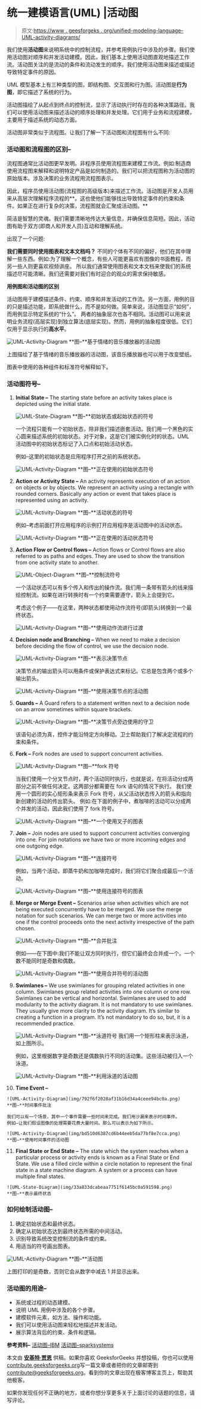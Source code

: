 # 统一建模语言(UML) |活动图

> 原文:[https://www . geesforgeks . org/unified-modeling-language-UML-activity-diagrams/](https://www.geeksforgeeks.org/unified-modeling-language-uml-activity-diagrams/)

我们使用**活动图**来说明系统中的控制流程，并参考用例执行中涉及的步骤。我们使用活动图对顺序和并发活动建模。因此，我们基本上使用活动图直观地描述工作流。活动图关注的是流动的条件和流动发生的顺序。我们使用活动图来描述或描述导致特定事件的原因。

UML 模型基本上有三种类型的图，即结构图、交互图和行为图。活动图是**行为图**，即它描述了系统的行为。

活动图描绘了从起点到终点的控制流，显示了活动执行时存在的各种决策路径。我们可以使用活动图来描述活动的顺序处理和并发处理。它们用于业务和流程建模，主要用于描述系统的动态方面。

活动图非常类似于流程图。让我们了解一下活动图和流程图有什么不同:

### 活动图和流程图的区别–

流程图通常比活动图更早发明。非程序员使用流程图来建模工作流。例如:制造商使用流程图来解释和说明特定产品是如何制造的。我们可以把流程图称为活动图的原始版本。涉及决策的业务流程用流程图表示。

因此，程序员使用活动图(流程图的高级版本)来描述工作流。活动图是开发人员用来从高层次理解程序流程的**。这也使他们能够找出导致特定事件的约束和条件。如果正在进行复杂的决策，流程图就会汇聚成活动图。**

简洁是智慧的灵魂。我们需要清晰地传达大量信息，并确保信息简短。因此，活动图有助于双方(即商人和开发人员)互动和理解系统。

出现了一个问题:

**我们需要同时使用图表和文本文档吗？**
不同的个体有不同的偏好，他们在其中理解一些东西。例如:为了理解一个概念，有些人可能更喜欢有图像的书面教程，而另一些人则更喜欢视频讲座。
所以我们通常使用图表和文本文档来使我们的系统描述尽可能清晰。我们还需要对我们有时迎合的观众的需求保持敏感。

**用例图和活动图的区别**

活动图用于建模描述条件、约束、顺序和并发活动的工作流。另一方面，用例的目的只是描述功能，即系统做什么，而不是如何做。简单来说，活动图显示“如何”，而用例显示特定系统的“什么”。
两者的抽象层次也各不相同。活动图可以用来说明业务流程(高层实现)到独立算法(底层实现)。然而，用例的抽象程度很低。它们仅用于显示执行的**高水平**。

![UML-Activity-Diagram](img/9cef6e00a8ec169493abd7211d334624.png)
**图–**基于情绪的音乐播放器的活动图

上图描绘了基于情绪的音乐播放器的活动图，该音乐播放器也可以用于改变壁纸。

图表中使用的各种组件和标准符号解释如下。

### 活动图符号–

1.  **Initial State –** The starting state before an activity takes place is depicted using the initial state.

    ![UML-State-Diagram](img/9e4169d3e7c71f72e3bea932d72923a4.png)
    **图–**初始状态或起始状态的符号

    一个流程只能有一个初始状态，除非我们描述嵌套活动。我们用一个黑色的实心圆来描述系统的初始状态。对于对象，这是它们被实例化时的状态。UML 活动图中的初始状态标记了入口点和初始活动状态。

    例如–这里的初始状态是应用程序打开之前的系统状态。

    ![UML-Activity-Diagram](img/648878c312dbfdecb235c0f57ab9db52.png)
    **图–**正在使用的初始状态符号

2.  **Action or Activity State –** An activity represents execution of an action on objects or by objects. We represent an activity using a rectangle with rounded corners. Basically any action or event that takes place is represented using an activity.

    ![UML-Activity-Diagram](img/8316b6bafc9a797caa8f465f414223de.png)
    **图–**活动状态的符号

    例如–考虑前面打开应用程序的示例打开应用程序是活动图中的活动状态。

    ![UML-Activity-Diagram](img/648878c312dbfdecb235c0f57ab9db52.png)
    **图–**正在使用的活动状态符号

3.  **Action Flow or Control flows –** Action flows or Control flows are also referred to as paths and edges. They are used to show the transition from one activity state to another.

    ![UML-Object-Diagram](img/dc7a7e5dc7eccc2bed1d5852bbae1919.png)
    **图–**控制流符号

    一个活动状态可以有多个传入和传出的操作流。我们用一条带有箭头的线来描绘控制流。如果在进行转换时有一个约束需要遵守，箭头上会提到它。

    考虑这个例子——在这里，两种状态都使用动作流符号(即箭头)转换到一个最终状态。

    ![UML-Activity-Diagram](img/e573f60a573d8c0aa05ddf17da0c99d3.png)
    **图–**使用动作流进行过渡

4.  **Decision node and Branching –** When we need to make a decision before deciding the flow of control, we use the decision node.

    ![UML-Activity-Diagram](img/3eb07bd61a4c03c503bd0d21161e8ae7.png)
    **图–**表示决策节点

    决策节点的输出箭头可以用条件或保护表达式来标记。它总是包含两个或多个输出箭头。

    ![UML-Activity-Diagram](img/5f3cbd954b202229b434ff3adfb93946.png)
    **图–**使用决策节点的活动图

5.  **Guards –** A Guard refers to a statement written next to a decision node on an arrow sometimes within square brackets.

    ![UML-Activity-Diagram](img/5dd724b81b4556c7933ef165f5f1a757.png)
    **图–**决策节点旁边使用的守卫

    该语句必须为真，控件才能沿特定方向移动。卫士帮助我们了解决定流程的约束和条件。

6.  **Fork –** Fork nodes are used to support concurrent activities.

    ![UML-Activity-Diagram](img/43d2655a973fe546fa462df5468b1565.png)
    **图─**fork 符号

    当我们使用一个分叉节点时，两个活动同时执行，也就是说，在将活动分成两部分之前不做任何决定。这两部分都需要在 fork 语句的情况下执行。
    我们使用一个圆形的实心矩形条来表示 Fork 符号，从父活动状态传入的箭头和指向新创建的活动的传出箭头。
    例如:在下面的例子中，煮咖啡的活动可以分成两个并发的活动，因此我们使用了 fork 符号。

    ![UML-Activity-Diagram](img/f0a189bd0aa39c0a19f015a2fe0e475f.png)
    **图–**一个使用叉子的图表

7.  **Join –** Join nodes are used to support concurrent activities converging into one. For join notations we have two or more incoming edges and one outgoing edge.

    ![UML-Activity-Diagram](img/a8137b0d102823caf236b8d0d9f295ec.png)
    **图–**连接符号

    例如，当两个活动，即蒸牛奶和加咖啡完成时，我们将它们聚合成最后一个活动。

    ![UML-Activity-Diagram](img/fd788b35fd0375dcf6716fa15121d5c4.png)
    **图–**使用连接符号的图表

8.  **Merge or Merge Event –** Scenarios arise when activities which are not being executed concurrently have to be merged. We use the merge notation for such scenarios. We can merge two or more activities into one if the control proceeds onto the next activity irrespective of the path chosen.

    ![UML-Activity-Diagram](img/8b40499e22f30197a91c7b1a4686fec5.png)
    **图–**合并批注

    例如——在下图中:我们不能让双方同时执行，但它们最终会合并成一个。一个数不能同时是奇数和偶数。

    ![UML-Activity-Diagram](img/da8b7e10918bd65154c0fafa122f5686.png)
    **图–**使用合并符号的活动图

9.  **Swimlanes –** We use swimlanes for grouping related activities in one column. Swimlanes group related activities into one column or one row. Swimlanes can be vertical and horizontal. Swimlanes are used to add modularity to the activity diagram. It is not mandatory to use swimlanes. They usually give more clarity to the activity diagram. It’s similar to creating a function in a program. It’s not mandatory to do so, but, it is a recommended practice.

    ![UML-Activity-Diagram](img/d2b4a627a0dd2cef43548034634d8521.png)
    **图–**泳道符号
    我们用一个矩形柱来表示泳道，如上图所示。

    例如，这里根据数字是奇数还是偶数执行不同的活动集。这些活动被归入一个泳道。

    ![UML-Activity-Diagram](img/6134c62a7faea2bb947e25e0c10a7db8.png)
    **图–**利用泳道的活动图

10.  **Time Event –**

    ![UML-Activity-Diagram](img/792f6f2028af31b16d34a4ceee94bc0a.png)
    **图–**时间事件批注

    我们可以有一个场景，其中一个事件需要一些时间来完成。我们用沙漏来表示时间事件。
    例如–让我们假设图像的处理需要花费大量时间。那么可以表示为如下所示。

    ![UML-Activity-Diagram](img/bd510d6387cd6b44eeb5da77bf8e7cca.png)
    **图–**使用时间事件的活动图

11.  **Final State or End State –** The state which the system reaches when a particular process or activity ends is known as a Final State or End State. We use a filled circle within a circle notation to represent the final state in a state machine diagram. A system or a process can have multiple final states.

    ![UML-State-Diagram](img/33a833dcabeaa7751f6145bc0a591598.png)
    **图–**表示最终状态

### 如何绘制活动图–

1.  确定初始状态和最终状态。
2.  确定从初始状态达到最终状态所需的中间活动。
3.  识别导致系统改变控制流的条件或约束。
4.  用适当的符号画出图表。

![UML-Activity-Diagram](img/ee856437ccbbf39c5c361ef5391a23fe.png)
**图–**活动图

上图打印的是奇数，否则它会从数字中减去 1 并显示出来。

### 活动图的用途–

*   系统或过程的动态建模。
*   说明 UML 用例中涉及的各个步骤。
*   建模软件元素，如方法、操作和功能。
*   我们可以使用活动图来轻松地描述并发活动。
*   展示算法背后的约束、条件和逻辑。

**参考资料–**
[活动图–IBM](https://www.ibm.com/developerworks/rational/library/2802.html)
[活动图–sparksystems](http://www.sparxsystems.com.au/resources/uml2_tutorial/uml2_activitydiagram.html)

本文由 [**安基特·贾恩**](https://www.facebook.com/profile.php?id=100000412091676) 供稿。如果你喜欢 GeeksforGeeks 并想投稿，你也可以使用[contribute.geeksforgeeks.org](http://www.contribute.geeksforgeeks.org)写一篇文章或者把你的文章邮寄到 contribute@geeksforgeeks.org。看到你的文章出现在极客博客主页上，帮助其他极客。

如果你发现任何不正确的地方，或者你想分享更多关于上面讨论的话题的信息，请写评论。